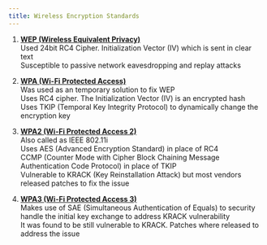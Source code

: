 ```yaml
---
title: Wireless Encryption Standards
---
```


1. **<u>WEP (Wireless Equivalent Privacy)</u>**  
   Used 24bit RC4 Cipher. Initialization Vector (IV) which is sent in clear text  
   Susceptible to passive network eavesdropping and replay attacks

2. **<u>WPA (Wi-Fi Protected Access)</u>**  
   Was used as an temporary solution to fix WEP  
   Uses RC4 cipher. The Initialization Vector (IV) is an encrypted hash  
   Uses TKIP (Temporal Key Integrity Protocol) to dynamically change the encryption key

3. **<u>WPA2 (Wi-Fi Protected Access 2)</u>**  
   Also called as IEEE 802.11i  
   Uses AES (Advanced Encryption Standard) in place of RC4  
   CCMP (Counter Mode with Cipher Block Chaining Message Authentication Code Protocol) in place of TKIP  
   Vulnerable to KRACK (Key Reinstallation Attack) but most vendors released patches to fix the issue

4. **<u>WPA3 (Wi-Fi Protected Access 3)</u>**  
   Makes use of SAE (Simultaneous Authentication of Equals) to security handle the initial key exchange to address KRACK vulnerability  
   It was found to be still vulnerable to KRACK. Patches where released to address the issue